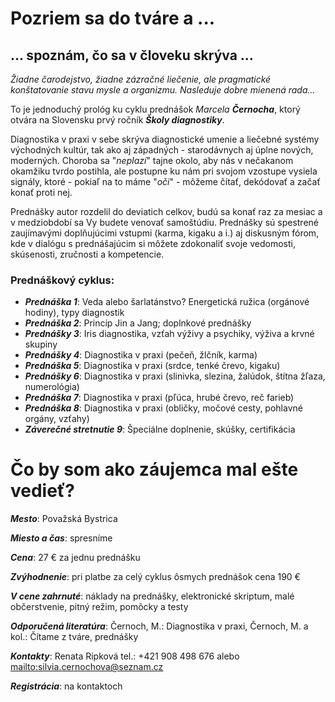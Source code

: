Pozriem sa do tváre a ...
=========================

## ... spoznám, čo sa v človeku skrýva ...

*Žiadne čarodejstvo, žiadne zázračné liečenie, ale pragmatické konštatovanie
stavu mysle a organizmu. Nasleduje dobre mienená rada...*

To je jednoduchý prológ ku cyklu prednášok *Marcela **Černocha***, ktorý otvára
na Slovensku prvý ročník ***Školy diagnostiky***.

Diagnostika v praxi v sebe skrýva diagnostické umenie a liečebné systémy
východných kultúr, tak ako aj západných - starodávnych aj úplne nových,
moderných. Choroba sa "*neplazí*" tajne okolo, aby nás v nečakanom okamžiku
tvrdo postihla, ale postupne ku nám pri svojom vzostupe vysiela signály, ktoré -
pokiaľ na to máme "*oči*" - môžeme čítať, dekódovať a začať konať proti nej.

Prednášky autor rozdelil do deviatich celkov, budú sa konať raz za mesiac a v
medziobdobí sa Vy budete venovať samoštúdiu. Prednášky sú spestrené zaujímavými
doplňujúcimi vstupmi (karma, kigaku a i.) aj diskusným fórom, kde v dialógu s
prednášajúcim si môžete zdokonaliť svoje vedomosti, skúsenosti, zručnosti a
kompetencie.

### Prednáškový cyklus:

* ***Prednáška 1***: Veda alebo šarlatánstvo? Energetická ružica (orgánové hodiny), typy diagnostik
* ***Prednáška 2***: Princíp Jin a Jang; doplnkové prednášky
* ***Prednášky 3***: Iris diagnostika, vzťah výživy a psychiky, výživa a krvné skupiny
* ***Prednášky 4***: Diagnostika v praxi (pečeň, žlčník, karma)
* ***Prednáška 5***: Diagnostika v praxi (srdce, tenké črevo, kigaku)
* ***Prednášky 6***: Diagnostika v praxi (slinivka, slezina, žalúdok, štítna žľaza, numerológia)
* ***Prednáška 7***: Diagnostika v praxi (pľúca, hrubé črevo, reč farieb)
* ***Prednáška 8***: Diagnostika v praxi (obličky, močové cesty, pohlavné orgány, vzťahy)
* ***Záverečné stretnutie 9***: Špeciálne doplnenie, skúšky, certifikácia

Čo by som ako záujemca mal ešte vedieť?
=======================================

***Mesto***: Považská Bystrica

***Miesto a čas***: spresníme

***Cena***: 27 € za jednu prednášku

***Zvýhodnenie***: pri platbe za celý cyklus ôsmych prednášok cena  190 €

***V cene zahrnuté***: náklady na prednášky, elektronické skriptum, malé
občerstvenie, pitný režim, pomôcky a testy

***Odporučená literatúra***: Černoch, M.: Diagnostika v praxi, Černoch, M. a
kol.: Čítame z tváre, prednášky

***Kontakty***: Renata Ripková tel.: +421 908 498 676
alebo <mailto:silvia.cernochova@seznam.cz>

***Registrácia***: na kontaktoch
